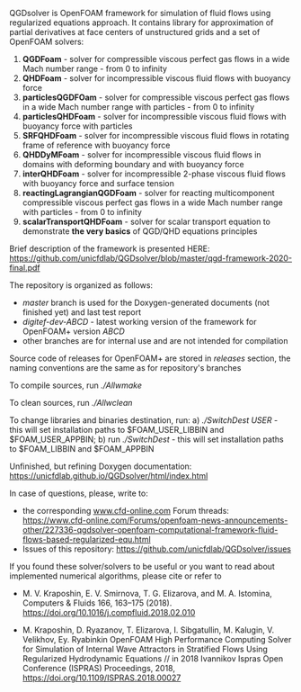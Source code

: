 QGDsolver is OpenFOAM framework for simulation of fluid flows using regularized equations approach. It contains library for approximation of partial derivatives at face centers of unstructured grids and a set of OpenFOAM solvers:

1. **QGDFoam** - solver for compressible viscous perfect gas flows in a wide Mach number range - from 0 to infinity
2. **QHDFoam** - solver for incompressible viscous fluid flows with buoyancy force
3. **particlesQGDFOam** - solver for compressible viscous perfect gas flows in a wide Mach number range with particles - from 0 to infinity
4. **particlesQHDFoam** - solver for incompressible viscous fluid flows with buoyancy force with particles
5. **SRFQHDFoam** - solver for incompressible viscous fluid flows in rotating frame of reference  with buoyancy force
6. **QHDDyMFoam** -  solver for incompressible viscous fluid flows in domains with deforming boundary and with buoyancy force
7. **interQHDFoam** - solver for incompressible 2-phase viscous fluid flows with buoyancy force and surface tension
8. **reactingLagrangianQGDFoam** - solver for reacting multicomponent compressible viscous perfect gas flows in a wide Mach number range with particles - from 0 to infinity
9. **scalarTransportQHDFoam** - solver for scalar transport equation to demonstrate **the very basics** of QGD/QHD equations principles

Brief description of the framework is presented HERE: https://github.com/unicfdlab/QGDsolver/blob/master/qgd-framework-2020-final.pdf

The repository is organized as follows:
* *master* branch is used for the Doxygen-generated documents (not finished yet) and last test report
* *digitef-dev-ABCD* - latest working version of the framework for OpenFOAM+ version *ABCD*
* other branches are for internal use and are not intended for compilation

Source code of releases for OpenFOAM+ are stored in *releases* section, the naming conventions are the same as for repository's branches

To compile sources, run *./Allwmake*

To clean sources, run *./Allwclean*

To change libraries and binaries destination, run: a) *./SwitchDest USER* - this will set installation paths to $FOAM_USER_LIBBIN and $FOAM_USER_APPBIN; b) run *./SwitchDest* - this will set installation paths to $FOAM_LIBBIN and $FOAM_APPBIN

Unfinished, but refining Doxygen documentation: https://unicfdlab.github.io/QGDsolver/html/index.html

In case of questions, please, write to:

* the corresponding www.cfd-online.com Forum threads: https://www.cfd-online.com/Forums/openfoam-news-announcements-other/227336-qgdsolver-openfoam-computational-framework-fluid-flows-based-regularized-equ.html
* Issues of this repository: https://github.com/unicfdlab/QGDsolver/issues


If you found these solver/solvers to be useful or you want to read about implemented numerical algorithms, please cite or refer to

* M. V. Kraposhin, E. V. Smirnova, T. G. Elizarova, and M. A. Istomina, 
Computers & Fluids 166, 163–175 (2018). https://doi.org/10.1016/j.compfluid.2018.02.010

* M.  Kraposhin, D. Ryazanov, T. Elizarova, I. Sibgatullin, M. Kalugin, V. Velikhov, Ey. Ryabinkin
OpenFOAM High Performance Computing Solver for Simulation of Internal Wave Attractors in Stratified
Flows Using Regularized Hydrodynamic Equations // in 2018 Ivannikov Ispras Open Conference (ISPRAS) 
Proceedings, 2018, https://doi.org/10.1109/ISPRAS.2018.00027 

